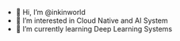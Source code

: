 - 👋 Hi, I’m @inkinworld
- 👀 I’m interested in Cloud Native and AI System
- 🌱 I’m currently learning Deep Learning Systems

<!---
inkinworld/inkinworld is a ✨ special ✨ repository because its `README.md` (this file) appears on your GitHub profile.
You can click the Preview link to take a look at your changes.
--->
